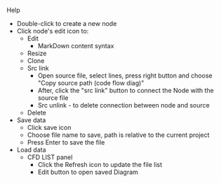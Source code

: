 Help
* Double-click to create a new node
* Click node's edit icon to:
  * Edit
    * MarkDown content syntax
  * Resize
  * Clone
  * Src link
    * Open source file, select lines, press right button and choose "Copy source path (code flow diag)" 
    * After, click the "src link" button to connect the Node with the source file
    * Src unlink - to delete connection between node and source
  * Delete
* Save data
  * Click save icon
  * Choose file name to save, path is relative to the current project
  * Press Enter to save the file
* Load data
  * CFD LIST panel
    * Click the Refresh icon to update the file list
    * Edit button to open saved Diagram